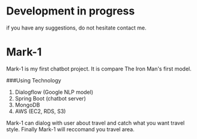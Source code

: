 # Development in progress
if you have any suggestions, do not hesitate contact me.

# Mark-1
Mark-1 is my first chatbot project. It is compare The Iron Man's first model.

###Using Technology
1. Dialogflow (Google NLP model)
2. Spring Boot (chatbot server)
3. MongoDB
4. AWS (EC2, RDS, S3)

Mark-1 can dialog with user about travel and catch what you want travel style.
Finally Mark-1 will reccomand you travel area.
